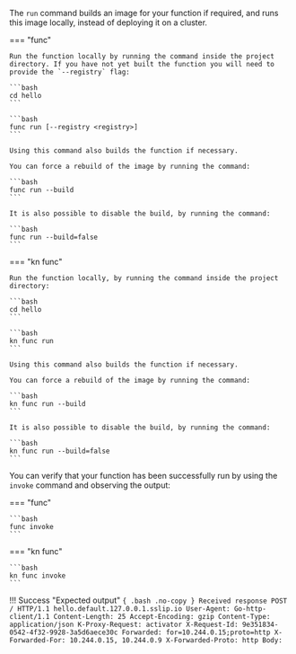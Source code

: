 <!-- Snippet used in the following topics:
- /docs/getting-started/build-run-deploy-func.md
- /docs/functions/running-functions.md
-->
The `run` command builds an image for your function if required, and runs this image locally, instead of deploying it on a cluster.

=== "func"

    Run the function locally by running the command inside the project directory. If you have not yet built the function you will need to provide the `--registry` flag:

    ```bash
    cd hello
    ```

    ```bash
    func run [--registry <registry>]
    ```

    Using this command also builds the function if necessary.

    You can force a rebuild of the image by running the command:

    ```bash
    func run --build
    ```

    It is also possible to disable the build, by running the command:

    ```bash
    func run --build=false
    ```

=== "kn func"

    Run the function locally, by running the command inside the project directory:

    ```bash
    cd hello
    ```

    ```bash
    kn func run
    ```

    Using this command also builds the function if necessary.

    You can force a rebuild of the image by running the command:

    ```bash
    kn func run --build
    ```

    It is also possible to disable the build, by running the command:

    ```bash
    kn func run --build=false
    ```

You can verify that your function has been successfully run by using the `invoke` command and observing the output:

=== "func"

    ```bash
    func invoke
    ```

=== "kn func"

    ```bash
    kn func invoke
    ```

!!! Success "Expected output"
    ```{ .bash .no-copy }
    Received response
    POST / HTTP/1.1 hello.default.127.0.0.1.sslip.io
      User-Agent: Go-http-client/1.1
      Content-Length: 25
      Accept-Encoding: gzip
      Content-Type: application/json
      K-Proxy-Request: activator
      X-Request-Id: 9e351834-0542-4f32-9928-3a5d6aece30c
      Forwarded: for=10.244.0.15;proto=http
      X-Forwarded-For: 10.244.0.15, 10.244.0.9
      X-Forwarded-Proto: http
    Body:
    ```
